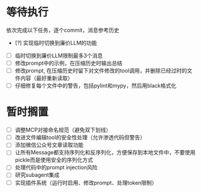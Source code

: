 # 等待执行

依次完成以下任务，逐个commit，消息参考历史

- [?] 实现临时切换到廉价LLM的功能
- [ ] 临时切换到廉价LLM限制最多3个消息
- [ ] 修改prompt中的示例，在压缩历史时输出总结
- [ ] 修改prompt, 在压缩历史时留下对文件修改的tool调用，并删除已经过时的文件内容（最好重新读取）
- [ ] 仔细修复每个文件中的警告，包括pylint和mypy，然后用black格式化

# 暂时搁置

- [ ] 调整MCP对接命名规范（避免双下划线）
- [ ] 改进文件编辑tool的安全性处理（允许渗透代码但警告）
- [ ] 添加微信公众号文章读取功能
- [ ] 让所有Message都支持序列化和反序列化，方便保存到本地文件中，不要使用pickle而是使用安全的序列化方式
- [ ] 处理代码中的prompt injection风险
- [ ] 研究subagent集成
- [ ] 实现插件系统（运行时启用、修改prompt、处理token限制）
